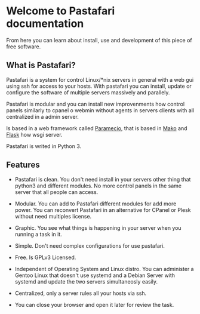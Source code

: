 # Welcome to Pastafari documentation

From here you can learn about install, use and development of this piece of free software.

## What is Pastafari?

Pastafari is a system for control Linux/*nix servers in general with a web gui using ssh for access to your hosts. With pastafari you can install, update or configure the software of multiple servers massively and parallely.

Pastafari is modular and you can install new improvenments how control panels similarly to cpanel o webmin without agents in servers clients with all centralized in a admin server.

Is based in a web framework called [Paramecio](https://git.cuchulu.com/paramecio/paramecio2fm), that is based in [Mako](http://www.makotemplates.org/) and [Flask](https://flask.palletsprojects.com/) how wsgi server.

Pastafari is writed in Python 3.

## Features

* Pastafari is clean. You don't need install in your servers other thing that python3 and different modules. No more control panels in the same server that all people can access.

* Modular. You can add to Pastafari different modules for add more power. You can reconvert Pastafari in an alternative for CPanel or Plesk without need multiples license.

* Graphic. You see what things is happening in your server when you running a task in it.

* Simple. Don't need complex configurations for use pastafari.

* Free. Is GPLv3 Licensed.

* Independent of Operating System and Linux distro. You can administer a Gentoo Linux that doesn't use systemd and a Debian Server with systemd and update the two servers simultaneosly easily.

* Centralized, only a server rules all your hosts via ssh. 

* You can close your browser and open it later for review the task.

